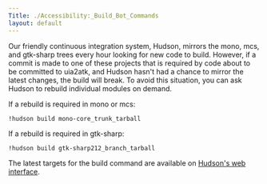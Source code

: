 ```yaml
---
Title: ./Accessibility:_Build_Bot_Commands
layout: default
---
```


Our friendly continuous integration system, Hudson, mirrors the mono,
mcs, and gtk-sharp trees every hour looking for new code to build.
However, if a commit is made to one of these projects that is required
by code about to be committed to uia2atk, and Hudson hasn't had a chance
to mirror the latest changes, the build will break. To avoid this
situation, you can ask Hudson to rebuild individual modules on demand.

If a rebuild is required in mono or mcs:

`!hudson build mono-core_trunk_tarball`

If a rebuild is required in gtk-sharp:

`!hudson build gtk-sharp212_branch_tarball`

The latest targets for the build command are available on [Hudson's web
interface](http://build0.sled.lab.novell.com:8010/).
